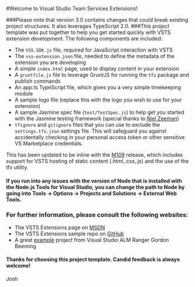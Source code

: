 #Welcome to Visual Studio Team Services Extensions!

###Please note that version 3.0 contains changes that could break existing project structures.  It also leverages TypeScript 2.0.
###This project template was put together to help you get started quickly with VSTS extension development.  The following components are included:

- The `VSS.SDK.js` file, required for JavaScript interaction with VSTS
- The `vss-extension.json` file, needed to define the metadata of the extension you are developing
- A simple `index.html` page, used to display content in your extension
- A `gruntfile.js` file to leverage GruntJS for running the `tfx` package and publish commands
- An app.ts TypeScript file, which gives you a very simple timekeeping module
- A sample logo file (replace this with the logo you wish to use for your extension)
- A sample Jasmine spec file (`test/TestSpec.js`) to help get you started with the Jasmine testing framework (special thanks to [Niel Zeeman](http://blogs.msdn.com/b/willy-peter_schaub/archive/2013/11/01/introducing-the-visual-studio-alm-rangers-niel-zeeman.aspx))
- `tfignore` and `gitignore` files that you can use to exclude the `settings.tfx.json` settings file.  This will safeguard you against accidentally checking in your personal access token or other sensitive VS Marketplace credentials.

This has been updated to be inline with the [M109](https://www.visualstudio.com/en-us/integrate/extensions/support/release-notes) release, which includes support for VSTS hosting of static content (.html,.css,.js) and the use of the tfx utility.

#### If you run into any issues with the version of Node that is installed with the Node.js Tools for Visual Studio, you can change the path to Node by going into Tools -> Options -> Projects and Solutions -> External Web Tools.

### For further information, please consult the following websites:
- The VSTS Extensions page on [MSDN](https://docs.microsoft.com/en-us/vsts/extend/overview)
- The VSTS Extensions sample repo on [GitHub](https://github.com/Microsoft/vsts-extension-samples)
- A great [example](https://binary-stuff.com/post/a-hello-world-for-vso-extensions) project from Visual Studio ALM Ranger Gordon Beeming

#### Thanks for choosing this project template.  Candid feedback is always welcome!

Josh